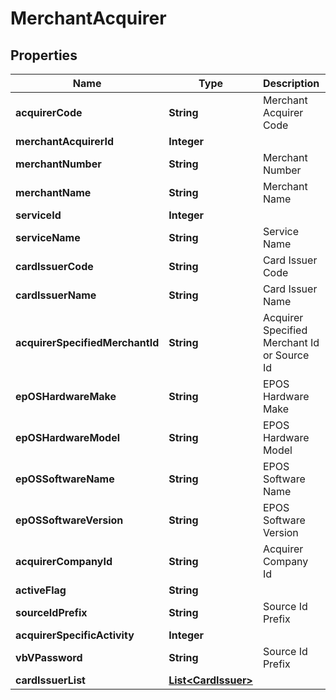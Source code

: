 
# MerchantAcquirer

## Properties
Name | Type | Description | Notes
------------ | ------------- | ------------- | -------------
**acquirerCode** | **String** | Merchant Acquirer Code |  [optional]
**merchantAcquirerId** | **Integer** |  |  [optional]
**merchantNumber** | **String** | Merchant Number |  [optional]
**merchantName** | **String** | Merchant Name |  [optional]
**serviceId** | **Integer** |  | 
**serviceName** | **String** | Service Name |  [optional]
**cardIssuerCode** | **String** | Card Issuer Code |  [optional]
**cardIssuerName** | **String** | Card Issuer Name |  [optional]
**acquirerSpecifiedMerchantId** | **String** | Acquirer Specified Merchant Id or Source Id |  [optional]
**epOSHardwareMake** | **String** | EPOS Hardware Make |  [optional]
**epOSHardwareModel** | **String** | EPOS Hardware Model |  [optional]
**epOSSoftwareName** | **String** | EPOS Software Name |  [optional]
**epOSSoftwareVersion** | **String** | EPOS Software Version |  [optional]
**acquirerCompanyId** | **String** | Acquirer Company Id |  [optional]
**activeFlag** | **String** |  |  [optional]
**sourceIdPrefix** | **String** | Source Id Prefix |  [optional]
**acquirerSpecificActivity** | **Integer** |  |  [optional]
**vbVPassword** | **String** | Source Id Prefix |  [optional]
**cardIssuerList** | [**List&lt;CardIssuer&gt;**](CardIssuer.md) |  |  [optional]



